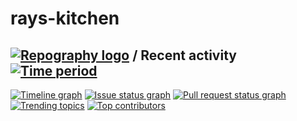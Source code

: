 # rays-kitchen


## [![Repography logo](https://images.repography.com/logo.svg)](https://repography.com) / Recent activity [![Time period](https://images.repography.com/25008800/raymondariwoola/rays-kitchen/recent-activity/b652d56a4a83303d7a4fe8ba0860a43c_badge.svg)](https://repography.com)
[![Timeline graph](https://images.repography.com/25008800/raymondariwoola/rays-kitchen/recent-activity/b652d56a4a83303d7a4fe8ba0860a43c_timeline.svg)](https://github.com/raymondariwoola/rays-kitchen/commits)
[![Issue status graph](https://images.repography.com/25008800/raymondariwoola/rays-kitchen/recent-activity/b652d56a4a83303d7a4fe8ba0860a43c_issues.svg)](https://github.com/raymondariwoola/rays-kitchen/issues)
[![Pull request status graph](https://images.repography.com/25008800/raymondariwoola/rays-kitchen/recent-activity/b652d56a4a83303d7a4fe8ba0860a43c_prs.svg)](https://github.com/raymondariwoola/rays-kitchen/pulls)
[![Trending topics](https://images.repography.com/25008800/raymondariwoola/rays-kitchen/recent-activity/b652d56a4a83303d7a4fe8ba0860a43c_words.svg)](https://github.com/raymondariwoola/rays-kitchen/commits)
[![Top contributors](https://images.repography.com/25008800/raymondariwoola/rays-kitchen/recent-activity/b652d56a4a83303d7a4fe8ba0860a43c_users.svg)](https://github.com/raymondariwoola/rays-kitchen/graphs/contributors)

